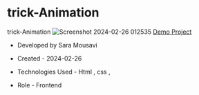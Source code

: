 # trick-Animation
trick-Animation
![Screenshot 2024-02-26 012535](https://github.com/saaramousavi/trick-Animation/assets/159664750/2be0cdb6-d675-4d78-91c3-cd5b1cef16ad)
 [Demo Project](https://saaramousavi.github.io/trick-Animation/)

- Developed by Sara Mousavi

- Created - 2024-02-26

- Technologies Used - Html , css ,

- Role - Frontend
